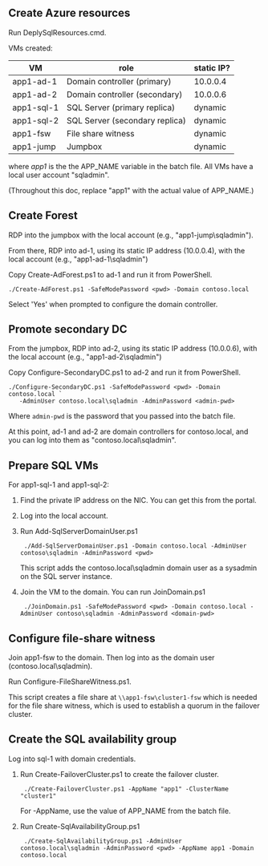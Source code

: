 ## Create Azure resources

Run DeplySqlResources.cmd.

VMs created:

VM | role | static IP?
---|------|-----------
app1-ad-1 | Domain controller (primary) | 10.0.0.4
app1-ad-2 | Domain controller (secondary) | 10.0.0.6
app1-sql-1 | SQL Server (primary replica) | dynamic
app1-sql-2 | SQL Server (secondary replica) | dynamic
app1-fsw  | File share witness | dynamic
app1-jump | Jumpbox | dynamic

where *app1* is the the APP_NAME variable in the batch file. All VMs have a local user account "sqladmin".

(Throughout this doc, replace "app1" with the actual value of APP_NAME.)

## Create Forest

RDP into the jumpbox with the local account (e.g., "app1-jump\sqladmin").

From there, RDP into ad-1, using its static IP address (10.0.0.4), with the local account (e.g., "app1-ad-1\sqladmin")

Copy Create-AdForest.ps1 to ad-1 and run it from PowerShell.

    ./Create-AdForest.ps1 -SafeModePassword <pwd> -Domain contoso.local

Select 'Yes' when prompted to configure the domain controller.

## Promote secondary DC

From the jumpbox, RDP into ad-2, using its static IP address (10.0.0.6), with the local account (e.g., "app1-ad-2\sqladmin")

Copy Configure-SecondaryDC.ps1 to ad-2 and run it from PowerShell.

    ./Configure-SecondaryDC.ps1 -SafeModePassword <pwd> -Domain contoso.local `
       -AdminUser contoso.local\sqladmin -AdminPassword <admin-pwd>

Where `admin-pwd` is the password that you passed into the batch file.

At this point, ad-1 and ad-2 are domain controllers for contoso.local, and you can log into them as "contoso.local\sqladmin".

## Prepare SQL VMs

For app1-sql-1 and app1-sql-2:

1. Find the private IP address on the NIC. You can get this from the portal.

2. Log into the local account.

3. Run Add-SqlServerDomainUser.ps1

        ./Add-SqlServerDomainUser.ps1 -Domain contoso.local -AdminUser contoso\sqladmin -AdminPassword <pwd>

    This script adds the contoso.local\sqladmin domain user as a sysadmin on the SQL server instance.

4. Join the VM to the domain. You can run JoinDomain.ps1

        ./JoinDomain.ps1 -SafeModePassword <pwd> -Domain contoso.local -AdminUser contoso\sqladmin -AdminPassword <domain-pwd>


## Configure file-share witness

Join app1-fsw to the domain. Then log into as the domain user (contoso.local\sqladmin).

Run Configure-FileShareWitness.ps1.

This script creates a file share at `\\app1-fsw\cluster1-fsw` which is needed for the file share witness, which is used to establish a quorum in the failover cluster.


## Create the SQL availability group

Log into sql-1 with domain credentials.

1. Run Create-FailoverCluster.ps1 to create the failover cluster.

        ./Create-FailoverCluster.ps1 -AppName "app1" -ClusterName "cluster1"

    For -AppName, use the value of APP_NAME from the batch file.


2. Run Create-SqlAvailabilityGroup.ps1

        ./Create-SqlAvailabilityGroup.ps1 -AdminUser contoso.local\sqladmin -AdminPassword <pwd> -AppName app1 -Domain contoso.local

